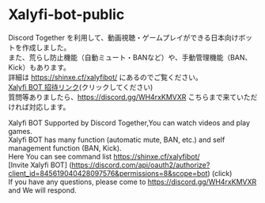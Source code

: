 # Xalyfi-bot-public
Discord Together を利用して、動画視聴・ゲームプレイができる日本向けボットを作成しました。  
また、荒らし防止機能（自動ミュート・BANなど）や、手動管理機能（BAN、Kick）もあります。  
詳細は https://shinxe.cf/xalyfibot/ にあるのでご覧ください。  
[Xalyfi BOT 招待リンク](https://discord.com/api/oauth2/authorize?client_id=845619040428097576&permissions=8&scope=bot)(クリックしてください)  
質問等ありましたら、https://discord.gg/WH4rxKMVXR こちらまで来ていただければ対応します。

Xalyfi BOT Supported by Discord Together,You can watch videos and play games.   
Xalyfi BOT has many function (automatic mute, BAN, etc.) and self management function (BAN, Kick).  
Here You can see command list https://shinxe.cf/xalyfibot/  
[Invite Xalyfi BOT] (https://discord.com/api/oauth2/authorize?client_id=845619040428097576&permissions=8&scope=bot) (click)  
If you have any questions, please come to https://discord.gg/WH4rxKMVXR and We will respond.
